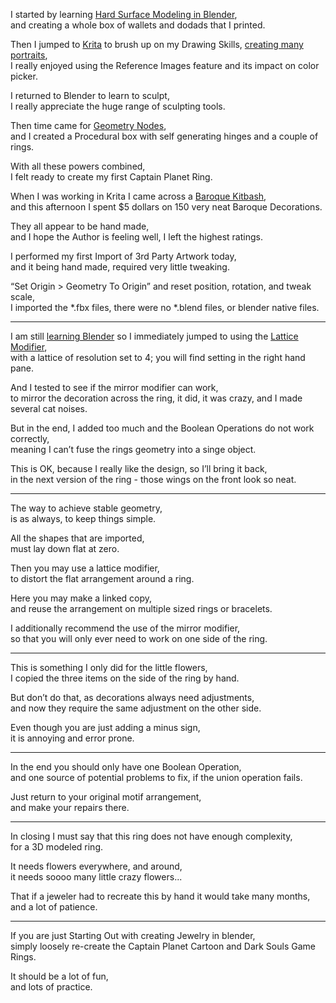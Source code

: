 I started by learning [Hard Surface Modeling in Blender](https://www.youtube.com/watch?v=9xAumJRKV6A),\
and creating a whole box of wallets and dodads that I printed.

Then I jumped to [Krita](https://www.youtube.com/results?search_query=learn+krita) to brush up on my Drawing Skills, [creating many portraits](https://catpea.com/portfolio.jpg),\
I really enjoyed using the Reference Images feature and its impact on color picker.

I returned to Blender to learn to sculpt,\
I really appreciate the huge range of sculpting tools.

Then time came for [Geometry Nodes](https://www.youtube.com/results?search_query=learn+geometry+nodes),\
and I created a Procedural box with self generating hinges and a couple of rings.

With all these powers combined,\
I felt ready to create my first Captain Planet Ring.

When I was working in Krita I came across a [Baroque Kitbash](https://www.cgtrader.com/3d-models/architectural/decoration/150-architectural-kitbash-vol-01),\
and this afternoon I spent $5 dollars on 150 very neat Baroque Decorations.

They all appear to be hand made,\
and I hope the Author is feeling well, I left the highest ratings.

I performed my first Import of 3rd Party Artwork today,\
and it being hand made, required very little tweaking.

“Set Origin > Geometry To Origin” and reset position, rotation, and tweak scale,\
I imported the \*.fbx files, there were no \*.blend files, or blender native files.

---

I am still [learning Blender](https://www.youtube.com/results?search_query=learn+blender) so I immediately jumped to using the [Lattice Modifier](https://www.youtube.com/watch?v=cFJOL4AKbKk),\
with a lattice of resolution set to 4; you will find setting in the right hand pane.

And I tested to see if the mirror modifier can work,\
to mirror the decoration across the ring, it did, it was crazy, and I made several cat noises.

But in the end, I added too much and the Boolean Operations do not work correctly,\
meaning I can’t fuse the rings geometry into a singe object.

This is OK, because I really like the design, so I’ll bring it back,\
in the next version of the ring - those wings on the front look so neat.

---

The way to achieve stable geometry,\
is as always, to keep things simple.

All the shapes that are imported,\
must lay down flat at zero.

Then you may use a lattice modifier,\
to distort the flat arrangement around a ring.

Here you may make a linked copy,\
and reuse the arrangement on multiple sized rings or bracelets.

I additionally recommend the use of the mirror modifier,\
so that you will only ever need to work on one side of the ring.

---

This is something I only did for the little flowers,\
I copied the three items on the side of the ring by hand.

But don’t do that, as decorations always need adjustments,\
and now they require the same adjustment on the other side.

Even though you are just adding a minus sign,\
it is annoying and error prone.

---

In the end you should only have one Boolean Operation,\
and one source of potential problems to fix, if the union operation fails.

Just return to your original motif arrangement,\
and make your repairs there.

---

In closing I must say that this ring does not have enough complexity,\
for a 3D modeled ring.

It needs flowers everywhere, and around,\
it needs soooo many little crazy flowers...

That if a jeweler had to recreate this by hand it would take many months,\
and a lot of patience.

---

If you are just Starting Out with creating Jewelry in blender,\
simply loosely re-create the Captain Planet Cartoon and Dark Souls Game Rings.

It should be a lot of fun,\
and lots of practice.
